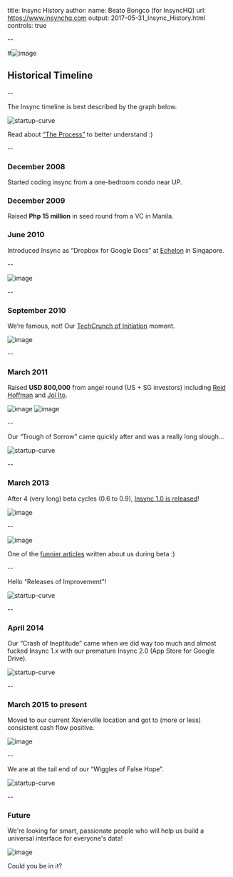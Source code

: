 title: Insync History
author:
  name: Beato Bongco (for InsyncHQ)
  url: https://www.insynchq.com
output: 2017-05-31_Insync_History.html
controls: true

--

#![image](https://cloud.githubusercontent.com/assets/3739702/26624244/40cb04d6-462b-11e7-820a-5e8b1a0f9ec4.png)
## Historical Timeline

--

The Insync timeline is best described by the graph below.

![startup-curve](https://cloud.githubusercontent.com/assets/12591218/23131592/86f5aed4-f7c5-11e6-9974-52e9bda9ccc0.png)

Read about [“The Process”](http://andrewchen.co/after-the-techcrunch-bump-life-in-the-trough-of-sorrow/) to better understand :)

--

### December 2008

Started coding insync from a one-bedroom condo near UP.

### December 2009

Raised **Php 15 million** in seed round from a VC in Manila.

### June 2010

Introduced Insync as “Dropbox for Google Docs” at [Echelon](https://e27.co/echelon-2010-registrations-finally-open/) in Singapore.

--

![image](https://cloud.githubusercontent.com/assets/3739702/26623330/539a3b70-4628-11e7-9e9c-3570a935fe53.png)

--

### September 2010

We’re famous, not! Our [TechCrunch of Initiation](https://techcrunch.com/2010/09/14/insync-is-dropbox-for-google-users-special-offer-for-crunchbase-companies/) moment.

![image](https://cloud.githubusercontent.com/assets/3739702/26623530/0715dfe2-4629-11e7-8ada-5290e7906909.png)

--

### March 2011

Raised **USD 800,000** from angel round (US + SG investors) including [Reid Hoffman](https://en.wikipedia.org/wiki/Reid_Hoffman) and [Joi Ito](https://en.wikipedia.org/wiki/Joi_Ito).

![image](https://cloud.githubusercontent.com/assets/3739702/26623750/aa0a3194-4629-11e7-9881-7238bea48f26.png)
![image](https://cloud.githubusercontent.com/assets/3739702/26623758/b2961418-4629-11e7-96c6-ba7ede7606b6.png)

--

Our “Trough of Sorrow” came quickly after and was a really long slough...

![startup-curve](https://cloud.githubusercontent.com/assets/12591218/23131592/86f5aed4-f7c5-11e6-9974-52e9bda9ccc0.png)

--

### March 2013

After 4 (very long) beta cycles (0.6 to 0.9), [Insync 1.0 is released](https://techcrunch.com/2013/03/26/insync-a-google-drive-client-for-power-users-businesses-exits-beta-with-pro-features-pricing-plans/)!

![image](https://cloud.githubusercontent.com/assets/3739702/26624096/cfd976e0-462a-11e7-9f78-47489e33fdd0.png)

--

![image](https://cloud.githubusercontent.com/assets/3739702/26624009/888df298-462a-11e7-82da-05431a314f8c.png)

One of the [funnier articles](https://www.engadget.com/2012/01/04/insync-wave-bye-bye-bye-to-dropbox/) written about us during beta :)

--

Hello “Releases of Improvement”!

![startup-curve](https://cloud.githubusercontent.com/assets/12591218/23131592/86f5aed4-f7c5-11e6-9974-52e9bda9ccc0.png)

--

### April 2014

Our “Crash of Ineptitude” came when we did way too much and almost fucked Insync 1.x with our premature Insync 2.0 (App Store for Google Drive).

![startup-curve](https://cloud.githubusercontent.com/assets/12591218/23131592/86f5aed4-f7c5-11e6-9974-52e9bda9ccc0.png)

--

### March 2015 to present

Moved to our current Xavierville location and got to (more or less) consistent cash flow positive.

![image](https://cloud.githubusercontent.com/assets/3739702/26624337/892539f4-462b-11e7-93ba-97251628fadb.png)

--

We are at the tail end of our “Wiggles of False Hope”.

![startup-curve](https://cloud.githubusercontent.com/assets/12591218/23131592/86f5aed4-f7c5-11e6-9974-52e9bda9ccc0.png)

--

### Future

We're looking for smart, passionate people who will help us build a universal interface for everyone's data!

![image](https://cloud.githubusercontent.com/assets/3739702/26624682/94eb4138-462c-11e7-9bc7-61354fe80e90.png)

Could you be in it?
